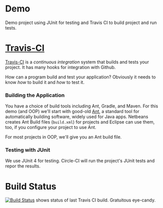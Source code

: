Demo
====

Demo project using JUnit for testing and Travis CI to build project and run tests.

[Travis-CI](https://travis-ci.org)
==================================
[Travis-CI](https://travis-ci.org) is a *continuous integration* system that builds and tests your project.  It has many hooks for integration with Github.

How can a program build and test your application?  Obviously it needs to know *how* to build it and *how* to test it.

### Building the Application

You have a choice of build tools including Ant, Gradle, and Maven.
For this demo (and OOP) we'll start with good-old [Ant](https://ant.apache.org),
a standard tool for automatically building software, widely used for Java apps.
Netbeans creates Ant Build files (`build.xml`) for projects and
Eclipse can use them, too, if you configure your project to use Ant.

For most projects in OOP, we'll give you an Ant build file.

### Testing with JUnit

We use JUnit 4 for testing.  Circle-CI will run the project's JUnit tests
and repor the results.



Build Status
============
[![Build Status](https://travis-ci.org/travis-examples/travis-java-ant-example.png?branch=master)](https://travis-ci.org/travis-examples/travis-java-ant-example) shows status of last Travis CI build. Gratuitous eye-candy.
